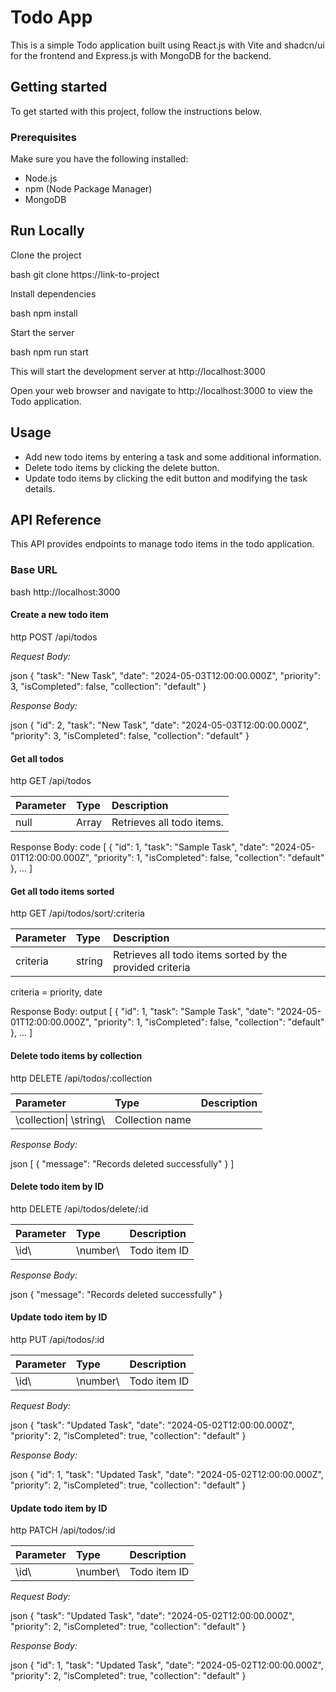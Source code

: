 # Todo App

This is a simple Todo application built using React.js with Vite and shadcn/ui for the frontend and Express.js with MongoDB for the backend.

## Getting started

To get started with this project, follow the instructions below.

### Prerequisites

Make sure you have the following installed:

* Node.js  
* npm (Node Package Manager)  
* MongoDB
## Run Locally

Clone the project

bash
  git clone https://link-to-project


Install dependencies

bash
  npm install


Start the server

bash
  npm run start

This will start the development server at http://localhost:3000


Open your web browser and navigate to http://localhost:3000 to view the Todo application.

## Usage

* Add new todo items by entering a task and some additional information.
* Delete todo items by clicking the delete button.
* Update todo items by clicking the edit button and modifying the task details.


## API Reference

This API provides endpoints to manage todo items in the todo application.

### Base URL
bash
  http://localhost:3000


#### Create a new todo item

http
POST /api/todos


*Request Body:*

json
{
  "task": "New Task",
  "date": "2024-05-03T12:00:00.000Z",
  "priority": 3,
  "isCompleted": false,
  "collection": "default"
}


*Response Body:*

json
{
  "id": 2,
  "task": "New Task",
  "date": "2024-05-03T12:00:00.000Z",
  "priority": 3,
  "isCompleted": false,
  "collection": "default"
}



#### Get all todos

http
  GET /api/todos


| Parameter | Type     | Description                |
| :-------- | :------- | :------------------------- |
| null | Array | Retrieves all todo items. |


Response Body:
code
[
  {
    "id": 1,
    "task": "Sample Task",
    "date": "2024-05-01T12:00:00.000Z",
    "priority": 1,
    "isCompleted": false,
    "collection": "default"
  },
  ...
]


#### Get all todo items sorted

http
  GET /api/todos/sort/:criteria


| Parameter | Type     | Description                       |
| :-------- | :------- | :-------------------------------- |
| criteria      | string | Retrieves all todo items sorted by the provided criteria |

criteria = priority, date

Response Body: 
output
[
  {
    "id": 1,
    "task": "Sample Task",
    "date": "2024-05-01T12:00:00.000Z",
    "priority": 1,
    "isCompleted": false,
    "collection": "default"
  },
  ...
]




#### Delete todo items by collection

http
DELETE /api/todos/:collection


| Parameter | Type     | Description                       |
| :-------- | :------- | :-------------------------------- |
| \collection\| \string\ | Collection name                   |

*Response Body:*

json
[
  {
  "message": "Records deleted successfully"
}
]


#### Delete todo item by ID

http
DELETE /api/todos/delete/:id


| Parameter | Type     | Description                  |
| :-------- | :------- | :--------------------------- |
| \id\      | \number\ | Todo item ID                |

*Response Body:*

json
{
  "message": "Records deleted successfully"
}


#### Update todo item by ID

http
PUT /api/todos/:id


| Parameter | Type     | Description                  |
| :-------- | :------- | :--------------------------- |
| \id\      | \number\ | Todo item ID                |

*Request Body:*

json
{
  "task": "Updated Task",
  "date": "2024-05-02T12:00:00.000Z",
  "priority": 2,
  "isCompleted": true,
  "collection": "default"
}


*Response Body:*

json
{
  "id": 1,
  "task": "Updated Task",
  "date": "2024-05-02T12:00:00.000Z",
  "priority": 2,
  "isCompleted": true,
  "collection": "default"
}



#### Update todo item by ID

http
PATCH /api/todos/:id


| Parameter | Type     | Description                  |
| :-------- | :------- | :--------------------------- |
| \id\      | \number\ | Todo item ID                |

*Request Body:*

json
{
  "task": "Updated Task",
  "date": "2024-05-02T12:00:00.000Z",
  "priority": 2,
  "isCompleted": true,
  "collection": "default"
}


*Response Body:*

json
{
  "id": 1,
  "task": "Updated Task",
  "date": "2024-05-02T12:00:00.000Z",
  "priority": 2,
  "isCompleted": true,
  "collection": "default"
}

